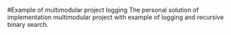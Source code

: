 #Example of multimodular project logging
The personal solution of implementation multimodular project with example of logging and recursive binary search.
